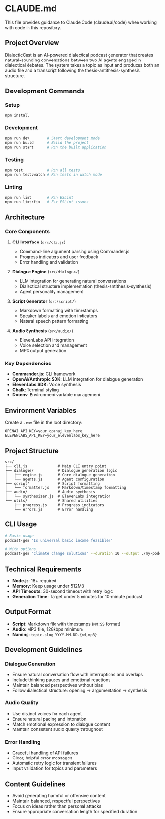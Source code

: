 # CLAUDE.md

This file provides guidance to Claude Code (claude.ai/code) when working with code in this repository.

## Project Overview

DialecticCast is an AI-powered dialectical podcast generator that creates natural-sounding conversations between two AI agents engaged in dialectical debates. The system takes a topic as input and produces both an audio file and a transcript following the thesis-antithesis-synthesis structure.

## Development Commands

### Setup
```bash
npm install
```

### Development
```bash
npm run dev        # Start development mode
npm run build      # Build the project
npm run start      # Run the built application
```

### Testing
```bash
npm test           # Run all tests
npm run test:watch # Run tests in watch mode
```

### Linting
```bash
npm run lint       # Run ESLint
npm run lint:fix   # Fix ESLint issues
```

## Architecture

### Core Components

1. **CLI Interface** (`src/cli.js`)
   - Command-line argument parsing using Commander.js
   - Progress indicators and user feedback
   - Error handling and validation

2. **Dialogue Engine** (`src/dialogue/`)
   - LLM integration for generating natural conversations
   - Dialectical structure implementation (thesis-antithesis-synthesis)
   - Agent personality management

3. **Script Generator** (`src/script/`)
   - Markdown formatting with timestamps
   - Speaker labels and emotion indicators
   - Natural speech pattern formatting

4. **Audio Synthesis** (`src/audio/`)
   - ElevenLabs API integration
   - Voice selection and management
   - MP3 output generation

### Key Dependencies

- **Commander.js**: CLI framework
- **OpenAI/Anthropic SDK**: LLM integration for dialogue generation
- **ElevenLabs SDK**: Voice synthesis
- **Chalk**: Terminal styling
- **Dotenv**: Environment variable management

## Environment Variables

Create a `.env` file in the root directory:

```env
OPENAI_API_KEY=your_openai_key_here
ELEVENLABS_API_KEY=your_elevenlabs_key_here
```

## Project Structure

```
src/
├── cli.js              # Main CLI entry point
├── dialogue/           # Dialogue generation logic
│   ├── engine.js       # Core dialogue generation
│   └── agents.js       # Agent configuration
├── script/             # Script formatting
│   └── formatter.js    # Markdown/timestamp formatting
├── audio/              # Audio synthesis
│   └── synthesizer.js  # ElevenLabs integration
└── utils/              # Shared utilities
    ├── progress.js     # Progress indicators
    └── errors.js       # Error handling
```

## CLI Usage

```bash
# Basic usage
podcast-gen "Is universal basic income feasible?"

# With options
podcast-gen "Climate change solutions" --duration 10 --output ./my-podcasts
```

## Technical Requirements

- **Node.js**: 18+ required
- **Memory**: Keep usage under 512MB
- **API Timeouts**: 30-second timeout with retry logic
- **Generation Time**: Target under 5 minutes for 10-minute podcast

## Output Format

- **Script**: Markdown file with timestamps (`MM:SS` format)
- **Audio**: MP3 file, 128kbps minimum
- **Naming**: `topic-slug_YYYY-MM-DD.{md,mp3}`

## Development Guidelines

### Dialogue Generation
- Ensure natural conversation flow with interruptions and overlaps
- Include thinking pauses and emotional reactions
- Maintain balanced perspectives without bias
- Follow dialectical structure: opening → argumentation → synthesis

### Audio Quality
- Use distinct voices for each agent
- Ensure natural pacing and intonation
- Match emotional expression to dialogue content
- Maintain consistent audio quality throughout

### Error Handling
- Graceful handling of API failures
- Clear, helpful error messages
- Automatic retry logic for transient failures
- Input validation for topics and parameters

## Content Guidelines

- Avoid generating harmful or offensive content
- Maintain balanced, respectful perspectives
- Focus on ideas rather than personal attacks
- Ensure appropriate conversation length for specified duration
